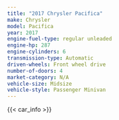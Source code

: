 ```yaml
---
title: "2017 Chrysler Pacifica"
make: Chrysler
model: Pacifica
year: 2017
engine-fuel-type: regular unleaded
engine-hp: 287
engine-cylinders: 6
transmission-type: Automatic
driven-wheels: Front wheel drive
number-of-doors: 4
market-category: N/A
vehicle-size: Midsize
vehicle-style: Passenger Minivan
---
```


{{< car_info >}}
